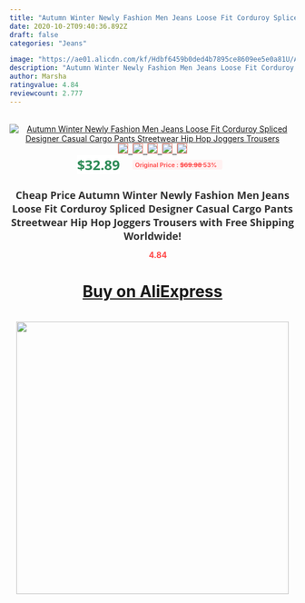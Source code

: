 ```yaml
---
title: "Autumn Winter Newly Fashion Men Jeans Loose Fit Corduroy Spliced Designer Casual Cargo Pants Streetwear Hip Hop Joggers Trousers"
date: 2020-10-2T09:40:36.892Z
draft: false
categories: "Jeans"

image: "https://ae01.alicdn.com/kf/Hdbf6459b0ded4b7895ce8609ee5e0a81U/Autumn-Winter-Newly-Fashion-Men-Jeans-Loose-Fit-Corduroy-Spliced-Designer-Casual-Cargo-Pants-Streetwear-Hip.jpg"
description: "Autumn Winter Newly Fashion Men Jeans Loose Fit Corduroy Spliced Designer Casual Cargo Pants Streetwear Hip Hop Joggers Trousers"
author: Marsha
ratingvalue: 4.84
reviewcount: 2.777
---
```

<br>
<div style="text-align: center;">
<a href="https://s.click.aliexpress.com/e/_97CzqN" target="_blank" rel="nofollow noopener noreferrer"><img alt="Autumn Winter Newly Fashion Men Jeans Loose Fit Corduroy Spliced Designer Casual Cargo Pants Streetwear Hip Hop Joggers Trousers" class="magnifier-image" src="https://ae01.alicdn.com/kf/Hdbf6459b0ded4b7895ce8609ee5e0a81U/Autumn-Winter-Newly-Fashion-Men-Jeans-Loose-Fit-Corduroy-Spliced-Designer-Casual-Cargo-Pants-Streetwear-Hip.jpg_640x640.jpg">
<br>
<img style="border:1px solid salmon" src="https://ae01.alicdn.com/kf/Hdbf6459b0ded4b7895ce8609ee5e0a81U/Autumn-Winter-Newly-Fashion-Men-Jeans-Loose-Fit-Corduroy-Spliced-Designer-Casual-Cargo-Pants-Streetwear-Hip.jpg_120x120.jpg">&nbsp;&nbsp;<img style="border:1px solid salmon" src="https://ae01.alicdn.com/kf/Ha0defa32750c43e2962e0b775dbdb81bX/Autumn-Winter-Newly-Fashion-Men-Jeans-Loose-Fit-Corduroy-Spliced-Designer-Casual-Cargo-Pants-Streetwear-Hip.jpg_120x120.jpg">&nbsp;&nbsp;<img style="border:1px solid salmon" src="https://ae01.alicdn.com/kf/H554cc329f108481bb719927377d2f6b4J/Autumn-Winter-Newly-Fashion-Men-Jeans-Loose-Fit-Corduroy-Spliced-Designer-Casual-Cargo-Pants-Streetwear-Hip.jpg_120x120.jpg">&nbsp;&nbsp;<img style="border:1px solid salmon" src="https://ae01.alicdn.com/kf/H82a49a16f4874d80833f02f21f951138v/Autumn-Winter-Newly-Fashion-Men-Jeans-Loose-Fit-Corduroy-Spliced-Designer-Casual-Cargo-Pants-Streetwear-Hip.jpg_120x120.jpg">&nbsp;&nbsp;<img style="border:1px solid salmon" src="https://ae01.alicdn.com/kf/Hb5d865e8c9314f2c9e25c1e7ddf5027aG/Autumn-Winter-Newly-Fashion-Men-Jeans-Loose-Fit-Corduroy-Spliced-Designer-Casual-Cargo-Pants-Streetwear-Hip.jpg_120x120.jpg"></a></div><br0>
<div style="text-align: center;"><span style="background-color: white; border: 0px; box-sizing: border-box; color: seagreen; display: inline-block; font-family: &quot;open sans&quot; , &quot;arial&quot; , &quot;helvetica&quot; , sans-serif , &quot;heiti&quot;; font-size: 24px; font-stretch: inherit; font-weight: 700; line-height: inherit; margin: 0px 10px 0px 0px; padding: 0px; vertical-align: middle;">$32.89 </span>
<span style="background: rgb(255 , 241 , 241); border-radius: 3px; border: 0px; box-sizing: border-box; color: #ff4747; display: inline-block; font-family: inherit; font-size: 12px; font-stretch: inherit; font-style: inherit; font-variant: inherit; font-weight: 600; line-height: inherit; margin: 0px; padding: 2px 5px; transform: scale(0.9); vertical-align: middle;">Original Price : <b style="text-decoration: line-through;">$69.98 </b> 53%&nbsp;&nbsp;</span></div>
<h1 style="color: #333333; display: inline-block; font-family: &quot;open sans&quot; , &quot;arial&quot; , &quot;helvetica&quot; , sans-serif , &quot;heiti&quot;; font-size: 18px; font-stretch: inherit; font-weight: 700; text-align: center;">Cheap Price Autumn Winter Newly Fashion Men Jeans Loose Fit Corduroy Spliced Designer Casual Cargo Pants Streetwear Hip Hop Joggers Trousers with Free Shipping Worldwide!</h1>
<div style="color: #ff4747; text-align: center;">
<img src="https://4.bp.blogspot.com/-M0ZcTcb-5uY/XleCXlxnR4I/AAAAAAAAAEc/OrjgMkXV1oMQFaCRZj5HQwOCBcu3w1FegCPcBGAYYCw/s1600/star.png" style="height: 15px;">&nbsp;<b>4.84</b></div>
<div class="button_cont" align="center"><a class="buynow_a" href="https://s.click.aliexpress.com/e/_97CzqN" target="_blank" rel="nofollow noopener noreferrer"><H1>Buy on AliExpress</H1></a></div><br>
<div class="separator" style="clear: both; text-align: center;">
<img src="https://lh3.googleusercontent.com/-pTy5HemUv9M/XlePHvY0dAI/AAAAAAAAAE4/0nX5iRUoIWY8eMW9Dpxeirr157OZliDIgCLcBGAsYHQ/s1600/badge.gif" width="480">
</div>
